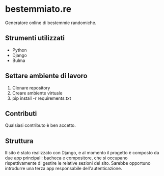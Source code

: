 # bestemmiato.re
Generatore online di bestemmie randomiche. 

## Strumenti utilizzati
- Python
- Django
- Bulma

## Settare ambiente di lavoro
1. Clonare repository
2. Creare ambiente virtuale
3. pip install -r requirements.txt

## Contributi

Qualsiasi contributo è ben accetto.

## Struttura
Il sito è stato realizzato con Django, e al momento il progetto è composto da due app principali: bacheca e compositore, che si occupano rispettivamente di gestire le relative sezioni del sito. Sarebbe opportuno introdurre una terza app responsabile dell'autenticazione.
